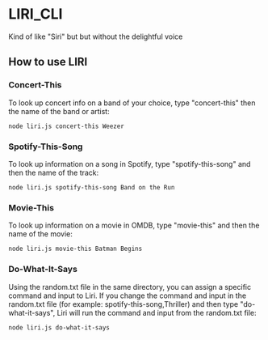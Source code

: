 # LIRI_CLI

Kind of like "Siri" but but without the delightful voice

## How to use LIRI

### Concert-This

To look up concert info on a band of your choice, type "concert-this" then the name of the band or artist:

```
node liri.js concert-this Weezer
```

### Spotify-This-Song

To look up information on a song in Spotify, type "spotify-this-song" and then the name of the track:

```
node liri.js spotify-this-song Band on the Run
```

### Movie-This

To look up information on a movie in OMDB, type "movie-this" and then the name of the movie:

```
node liri.js movie-this Batman Begins
```

### Do-What-It-Says

Using the random.txt file in the same directory, you can assign a specific command and input to Liri. If you change the command and input in the random.txt file (for example: spotify-this-song,Thriller) and then type "do-what-it-says", Liri will run the command and input from the random.txt file:

```
node liri.js do-what-it-says
```



